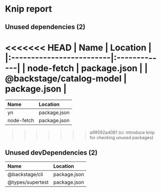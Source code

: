 # Knip report

## Unused dependencies (2)

<<<<<<< HEAD
| Name                     | Location     |
|:-------------------------|:-------------|
| node-fetch               | package.json |
| @backstage/catalog-model | package.json |
=======
| Name       | Location     |
|:-----------|:-------------|
| yn         | package.json |
| node-fetch | package.json |
>>>>>>> a99592ad081 (ci: introduce knip for checking unused packages)

## Unused devDependencies (2)

| Name             | Location     |
|:-----------------|:-------------|
| @backstage/cli   | package.json |
| @types/supertest | package.json |


